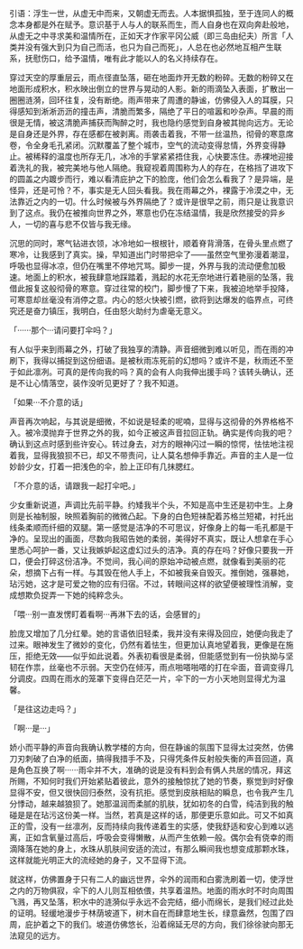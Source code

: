 <!-- 那一刻我被温暖击中——基于 2025 年 9 月 14 合格考语文作文改编 -->

引语：浮生一世，从虚无中而来，又朝虚无而去。人本据惧孤独，至于连同人的概念本身都是外在赋予。意识基于人与人的联系而生，而人自身也在双向奔赴般地，从虚无之中寻求美和温情所在，正如天才作家平冈公威（即三岛由纪夫）所言「人类并没有强大到只为自己而活，也只为自己而死」，人总在也必然地互相产生联系，抚慰伤口，给予温情，唯有此才能以人的名义持续存在。

穿过天空的厚重层云，雨点径直坠落，砸在地面炸开无数的粉碎。无数的粉碎又在地面形成积水，积水映出倒立的世界与晃动的人影。新的雨滴坠入表面，扩散出一圈圈涟漪，回环往复，没有断绝。雨声带来了周遭的静谧，仿佛侵入人的耳膜，只得感知到淅淅沥沥的撞击声，清脆而繁多，隔绝了平日的喧嚣和吵杂声。早晨的雨很是无情，被这清脆声捕获而陶醉之时，我也隐约感觉到自身被其抛向远方。无论是自身还是外界，存在感都在被剥离。雨袭击着我，不带一丝温热，彻骨的寒意席卷，令全身毛孔紧闭。沉默覆盖了整个城市，空气的流动变得怠情，外界变得静止。被稀释的温度也所存无几，冰冷的手掌紧紧捂住我，心快要冻住。赤裸地迎接着洗礼的我，被完美地与他人隔绝。我窥视着周围称为人的存在，在格挡了进攻下的圆盖之内踱步而行，难以看清庇护之下的脸庞，他们会怎么看我了？是异端，是怪异，还是可怜？不，事实是无人回头看我。我在雨幕之外，裸露于冷漠之中，无法靠近之内的一切。什么时候被与外界隔绝了？或许是很早之前，雨只是让我意识到了这点。我仍在被推向世界之外，寒意也仍在冻结温情，我是欣然接受的异乡人，一切的喜与悲不仅皆与我无缘。

沉思的同时，寒气钻进衣领，冰冷地如一根根针，顺着脊背滑落，在骨头里点燃了寒冷，让我感到了真实。操，早知道出门时带把伞了——虽然空气里弥漫着潮湿，呼吸也显得冰凉，但仍在嘴里不停地咒骂。脚步一提，外界与我的流动便愈加极速。地面上的积水，被我肆意地踩踏着，溅起的水花无奈地进行着艳丽的坠落，我借此报复这般彻骨的寒意。穿过往常的校门，脚步慢了下来，我被迫地举手投降，可寒意却丝毫没有消停之意。内心的怒火快被引燃，欲将到达爆发的临界点，可终究还是奋力镇压，我明白，任由怒火助纣为虐毫无意义。

「······那个···请问要打伞吗？」

有人似乎来到雨幕之外，打破了我独享的清静。声音细微到难以听见，而在雨的冲刷下，我得以捕捉到这份细语。是被秋雨冻死前的幻想吗？或许不是，秋雨还不至于如此凛冽。可真的是传向我的吗？真的会有人向我伸出援手吗？该转头确认，还是不让心情落空，装作没听见更好了？我不知道。

「如果···不介意的话」

声音再次响起，与其说是细微，不如说是轻柔的呢喃，显得与这彻骨的外界格格不入。被冷漠抛弃于世界之外的我，如今正被这声音拉回正轨。确实是传向我的吧？确认到这点时感到些许安心。转过身去，对方的眼神闪过一瞬的惊愕，怯怯地注视着我，显得我狼狈不已，却又不带责问，让人莫名想伸手靠近。声音的主人是一位妙龄少女，打着一把浅色的伞，脸上正印有几抹腮红。

「不介意的话，请跟我一起打伞吧。」

少女重新说道，声调比先前平静。约矮我半个头，不知是高中生还是初中生。上身则是长袖制服，映照着胸前的微微凸起。下身的白色短袜配着苏格兰短裙，衬托出线条柔顺而纤细的双腿。第一感觉是洁净的不可思议，好像身上的每一毛孔都是干净的。呈现出的画面，尽数向我昭告她的柔弱，美得好不真实，既让人想拿在手心里悉心呵护一番，又让我嫉妒起这虚幻过头的洁净。真的存在吗？好像只要我一开口，便会打碎这份洁净。不觉间，我心间的原始冲动被点燃，就像看到美丽的花朵，想摘下占有一样。与其毁在他人手上，不如被我亲自毁灭。推倒她，强暴她，玷污她，这才是可爱之物的应有归宿。不过，转眼间这样的欲望便被理性消解，变成想欺负捉弄一下她的纯粹念头。

「喂···别一直发愣盯着看啊···再淋下去的话，会感冒的」

脸庞又增加了几分红晕。她的言语依旧轻柔，我并没有来得及回应，她便向我走了过来。眼神发生了微妙的变化，仍然有着怯生，但更加认真地望着我，更像是在施压，拒绝无效——似乎如此说着。外表初看很是柔弱，但能感觉到有一份执拗与坚韧在作祟，丝毫也不示弱。天空仍在倾泻，雨点啪嗒啪嗒的打在伞面，音调变得几分调皮。四周在雨水的笼罩下变得白茫茫一片，伞下的一方小天地则显得尤为温馨。

「是往这边走吗？」

「啊···是···」

娇小而平静的声音向我确认教学楼的方向，但在静谧的氛围下显得太过突然，仿佛刀刃刺破了白净的纸面，搞得我措手不及，只得凭条件反射般失衡的声音回道，真是角色互换了啊······雨伞并不大，准确的说是没有料到会有俩人共居的情况，拜这所赐，不知何时我们开始紧贴着彼此，意外的接触惊扰了她的节奏，察觉到时好像显得不安，但又很快回归泰然，没有抗拒。感觉到皮肤相贴的瞬息，也令我产生几分悸动，越来越狼狈了。她那温润而柔腻的肌肤，犹如初冬的白雪，纯洁到我的触碰是是在玷污这份美一样。当然，若真是这样的话，那便更乐意如此。可又不如真正的雪，没有一丝凛冽，反而持续向我传递着生的实感，使我舒适和安心到难以逃离，正如含氧量过高后，呼吸会变得懒散，从而产生依赖一般。偶尔会有侥幸的雨滴降落在她的身上，水珠从肌肤间安适的流过，有那么瞬间我也想变成那颗水珠，这样就能光明正大的流经她的身子，又不显得下流。

就这样，仿佛置身于只有二人的幽远世界，伞外的润雨和白雾洗刷着一切，使浮世之内的万物俱寂，伞下的人儿则互相依偎，共享着温热。地面的雨水时不时向周围飞溅，再又坠落，积水中的涟漪似乎永远不会完结，细小而绵长，是我们经过此处的证明。轻缓地漫步于林荫坡道下，树木自在而肆意地生长，绿意盎然，包围了四周，庇护着之下的我们。坡道仿佛悠长，沿着绵延无尽的方向，我们徐徐驶向那无法窥见的远方。
